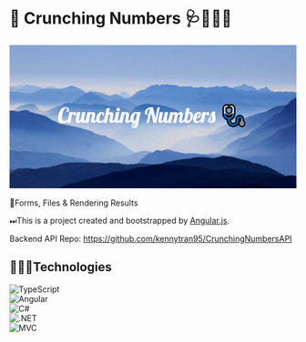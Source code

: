 # 🔢 Crunching Numbers 🩺👨🏻‍⚕️

![CrunchingNumbers](./src/assets/Crunching_Numbers.png)


📒Forms, Files & Rendering Results


⏭This is a project created and bootstrapped by [Angular.js](https://angular.io/).

Backend API Repo: https://github.com/kennytran95/CrunchingNumbersAPI


## 👩🏻‍💻Technologies

![TypeScript](https://img.shields.io/badge/-Typescript-007acc?style=for-the-badge&labelColor=black&logo=typescript&logoColor=007acc)
<br>
![Angular](https://img.shields.io/badge/angular-%2320232a.svg?style=for-the-badge&logo=angular&logoColor=%2361DAFB&labelColor=black)
<br>
![C#](https://img.shields.io/badge/Sharp-2596be.svg?style=for-the-badge&logo=C#&logoColor=white)
<br>
![.NET](https://img.shields.io/badge/.NET-%2320232a.svg?style=for-the-badge&logo=.net&logoColor=03adfc)
<br>
![MVC](https://img.shields.io/badge/MVC-%23F34F96.svg?style=for-the-badge&logo=MVC&logoColor=white)

